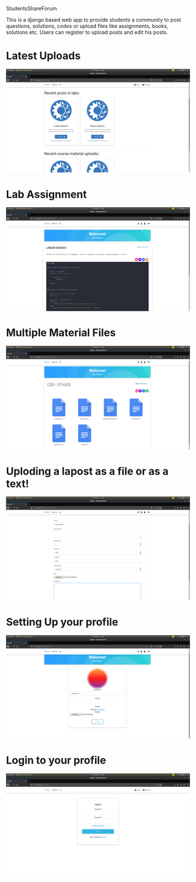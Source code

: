 StudentsShareForum


This is a django based web app to provide students a community to post questions, solutions, codes or upload files like assignments, books, solutions etc. Users can register to upload posts and edit his posts.
<h1>Latest Uploads</h1>
<img src = "/notes/static/images/5.png">
 <h1> Lab Assignment</h1>
<img src = "/notes/static/images/2.png">
<h1>Multiple Material Files</h1>
<img src = "/notes/static/images/1.png">
<h1>Uploding a lapost as a file or as a text!</h1>
<img src = "/notes/static/images/3.png">
<h1>Setting Up your profile</h1>
<img src = "/notes/static/images/4.png">
<h1>Login to your profile</h1>
<img src = "/notes/static/images/6.png">
